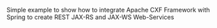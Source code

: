 Simple example to show how to integrate Apache CXF Framework with Spring to create REST JAX-RS and JAX-WS Web-Services 
